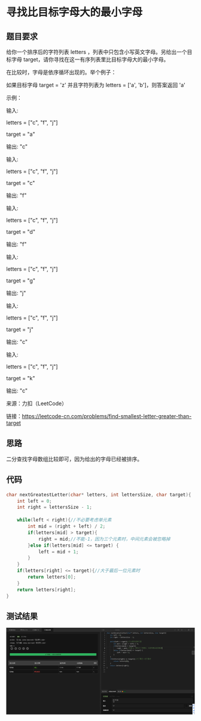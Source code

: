 # 寻找比目标字母大的最小字母
## 题目要求
给你一个排序后的字符列表 letters ，列表中只包含小写英文字母。另给出一个目标字母 target，请你寻找在这一有序列表里比目标字母大的最小字母。

在比较时，字母是依序循环出现的。举个例子：

如果目标字母 target = 'z' 并且字符列表为 letters = ['a', 'b']，则答案返回 'a'

示例：

输入:

letters = ["c", "f", "j"]

target = "a"

输出: "c"

输入:

letters = ["c", "f", "j"]

target = "c"

输出: "f"

输入:

letters = ["c", "f", "j"]

target = "d"

输出: "f"

输入:

letters = ["c", "f", "j"]

target = "g"

输出: "j"

输入:

letters = ["c", "f", "j"]

target = "j"

输出: "c"

输入:

letters = ["c", "f", "j"]

target = "k"

输出: "c"

来源：力扣（LeetCode）

链接：https://leetcode-cn.com/problems/find-smallest-letter-greater-than-target
## 思路
二分查找字母数组比较即可，因为给出的字母已经被排序。
## 代码
```c
char nextGreatestLetter(char* letters, int lettersSize, char target){
    int left = 0;
    int right = lettersSize - 1;

    while(left < right){//不必要考虑单元素
        int mid = (right + left) / 2;
        if(letters[mid] > target){
            right = mid;//不能-1，因为三个元素时，中间元素会被忽略掉
        }else if(letters[mid] <= target) {
            left = mid + 1;
        }
    }
    if(letters[right] <= target){//大于最后一位元素时
        return letters[0];
    }
    return letters[right];
}
```
## 测试结果
![寻找比目标字母大的最小字母](https://github.com/xycg529/Summer/blob/master/3.%E4%BA%8C%E5%88%86%E6%9F%A5%E6%89%BE%E6%B3%95%E4%B8%8E%E6%8E%92%E5%BA%8F/pictures/%E5%AF%BB%E6%89%BE%E6%AF%94%E7%9B%AE%E6%A0%87%E5%AD%97%E6%AF%8D%E5%A4%A7%E7%9A%84%E6%9C%80%E5%B0%8F%E5%AD%97%E6%AF%8D.PNG)
